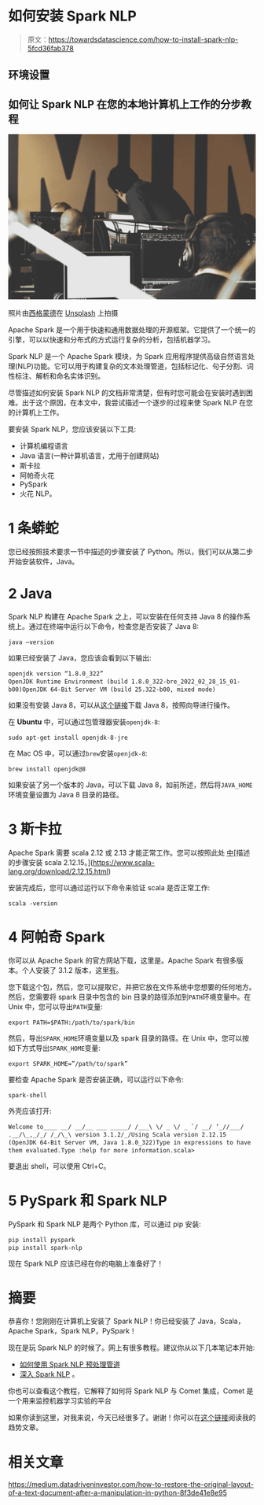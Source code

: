 # 如何安装 Spark NLP

> 原文：<https://towardsdatascience.com/how-to-install-spark-nlp-5fcd36fab378>

## 环境设置

## 如何让 Spark NLP 在您的本地计算机上工作的分步教程

![](img/9ed202e24aa163ca32140068702d57a5.png)

照片由[西格蒙德](https://unsplash.com/@sigmund?utm_source=medium&utm_medium=referral)在 [Unsplash](https://unsplash.com?utm_source=medium&utm_medium=referral) 上拍摄

Apache Spark 是一个用于快速和通用数据处理的开源框架。它提供了一个统一的引擎，可以以快速和分布式的方式运行复杂的分析，包括机器学习。

Spark NLP 是一个 Apache Spark 模块，为 Spark 应用程序提供高级自然语言处理(NLP)功能。它可以用于构建复杂的文本处理管道，包括标记化、句子分割、词性标注、解析和命名实体识别。

尽管描述如何安装 Spark NLP 的文档非常清楚，但有时您可能会在安装时遇到困难。出于这个原因，在本文中，我尝试描述一个逐步的过程来使 Spark NLP 在您的计算机上工作。

要安装 Spark NLP，您应该安装以下工具:

*   计算机编程语言
*   Java 语言(一种计算机语言，尤用于创建网站)
*   斯卡拉
*   阿帕奇火花
*   PySpark
*   火花 NLP。

# 1 条蟒蛇

您已经按照技术要求一节中描述的步骤安装了 Python。所以，我们可以从第二步开始安装软件，Java。

# 2 Java

Spark NLP 构建在 Apache Spark 之上，可以安装在任何支持 Java 8 的操作系统上。通过在终端中运行以下命令，检查您是否安装了 Java 8:

```
java –version
```

如果已经安装了 Java，您应该会看到以下输出:

```
openjdk version “1.8.0_322”
OpenJDK Runtime Environment (build 1.8.0_322-bre_2022_02_28_15_01-b00)OpenJDK 64-Bit Server VM (build 25.322-b00, mixed mode)
```

如果没有安装 Java 8，可以从[这个链接](https://java.com/en/download/)下载 Java 8，按照向导进行操作。

在 **Ubuntu** 中，可以通过包管理器安装`openjdk-8`:

```
sudo apt-get install openjdk-8-jre
```

在 Mac OS 中，可以通过`brew`安装`openjdk-8`:

```
brew install openjdk@8
```

如果安装了另一个版本的 Java，可以下载 Java 8，如前所述，然后将`JAVA_HOME`环境变量设置为 Java 8 目录的路径。

# 3 斯卡拉

Apache Spark 需要 scala 2.12 或 2.13 才能正常工作。您可以按照此处 [中](https://www.scala-lang.org/download/2.12.15.html.)[描述的步骤安装 scala 2.12.15。](https://www.scala-lang.org/download/2.12.15.html)

安装完成后，您可以通过运行以下命令来验证 scala 是否正常工作:

```
scala -version
```

# **4 阿帕奇 Spark**

你可以从 Apache Spark 的官方网站下载，这里是。Apache Spark 有很多版本。个人安装了 3.1.2 版本，这里[有](https://archive.apache.org/dist/spark/spark-3.1.2/)。

您下载这个包，然后，您可以提取它，并把它放在文件系统中您想要的任何地方。然后，您需要将 spark 目录中包含的 bin 目录的路径添加到`PATH`环境变量中。在 Unix 中，您可以导出`PATH`变量:

```
export PATH=$PATH:/path/to/spark/bin
```

然后，导出`SPARK_HOME`环境变量以及 spark 目录的路径。在 Unix 中，您可以按如下方式导出`SPARK_HOME`变量:

```
export SPARK_HOME=”/path/to/spark”
```

要检查 Apache Spark 是否安装正确，可以运行以下命令:

```
spark-shell
```

外壳应该打开:

```
Welcome to____ __/ __/__ ___ _____/ /___\ \/ _ \/ _ `/ __/ ‘_//___/ .__/\_,_/_/ /_/\_\ version 3.1.2/_/Using Scala version 2.12.15 (OpenJDK 64-Bit Server VM, Java 1.8.0_322)Type in expressions to have them evaluated.Type :help for more information.scala>
```

要退出 shell，可以使用 Ctrl+C。

# **5 PySpark 和 Spark NLP**

PySpark 和 Spark NLP 是两个 Python 库，可以通过 pip 安装:

```
pip install pyspark
pip install spark-nlp
```

现在 Spark NLP 应该已经在你的电脑上准备好了！

# 摘要

恭喜你！您刚刚在计算机上安装了 Spark NLP！你已经安装了 Java，Scala，Apache Spark，Spark NLP，PySpark！

现在是玩 Spark NLP 的时候了。网上有很多教程。建议你从以下几本笔记本开始:

*   [如何使用 Spark NLP 预处理管道](https://colab.research.google.com/github/JohnSnowLabs/spark-nlp-workshop/blob/master/jupyter/quick_start_google_colab.ipynb#scrollTo=aaVmDt1TEXdh)
*   [深入 Spark NLP](https://github.com/JohnSnowLabs/spark-nlp-workshop/blob/master/tutorials/1hr_workshop/Deep_Dive_on_SparkNLP_3.0.ipynb) 。

你也可以查看这个教程，它解释了如何将 Spark NLP 与 Comet 集成，Comet 是一个用来监控机器学习实验的平台

如果你读到这里，对我来说，今天已经很多了。谢谢！你可以在[这个链接](https://alod83.medium.com/my-most-trending-articles-4fbfbe107fb)阅读我的趋势文章。

# 相关文章

</how-to-speed-up-your-python-code-through-pyspark-e3296e39da6>  </have-you-ever-thought-about-using-python-virtualenv-fc419d8b0785>  <https://medium.datadriveninvestor.com/how-to-restore-the-original-layout-of-a-text-document-after-a-manipulation-in-python-8f3de41e8e95> 